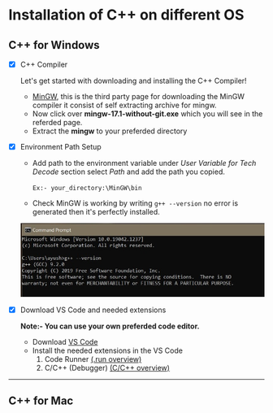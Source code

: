 # Installation of C++ on different OS

 
## C++ for Windows

- [x] C++ Compiler

	Let's get started with downloading and installing the C++ Compiler! 
	- [MinGW](https://nuwen.net/mingw.html), this is the third party page for downloading the MinGW compiler it consist of self extracting archive for mingw.
	- Now click over **mingw-17.1-without-git.exe** which you will see in the referded page.
 	- Extract the **mingw** to your preferded directory
- [x] Environment Path Setup
 	-  Add path to the environment variable under *User Variable for Tech Decode* section select *Path* and add the path you copied.

	   `Ex:- your_directory:\MinGW\bin`

	- Check MinGW is working by writing `g++ --version` no error is 			generated then it's perfectly installed.

	![](s1.jpg)
- [x] Download VS Code and needed extensions 

  **Note:- You can use your own preferded code editor.**
  
  - Download [VS Code](https://code.visualstudio.com/)
  - Install the needed extensions in the VS Code
  	1. Code Runner
      [(.run overview)](https://github.com/formulahendry/vscode-code-runner)
	  2. C/C++ (Debugger)
      [(C/C++ overview)](https://code.visualstudio.com/docs/languages/cpp)
---
## C++ for Mac

